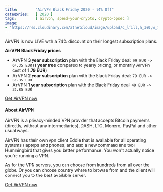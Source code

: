 ```yaml
---
title:        "AirVPN Black Friday 2020 - 74% Off"
categories:   [ 2020 ]
tags:         [ airvpn, spend-your-crypto, crypto-opsec ]
image:
- 'https://res.cloudinary.com/atnetcloud/image/upload/c_lfill,h_360,w_700/v1588053657/atnet/altcoin-wallets/Screen_Shot_2020-04-28_at_12.57.04_kgpitv.jpg'
---
```


AirVPN is now LIVE with a 74% discount on their longest subscription plans.

**AirVPN Black Friday prices**

* AirVPN **3 year subscription** plan with the Black Friday deal: `99 EUR -> 64.35 EUR` (**1 year free** compared to yearly pricing, or monthly AirVPN cost of **1.79 EUR**)
* AirVPN **2 year subscription** plan with the Black Friday deal: `79 EUR -> 51.35 EUR`
* AirVPN **1 year subscription** plan with the Black Friday deal: `49 EUR -> 31.85 EUR`

<p><a class="btn" href="http://bit.ly/airvpn-2020">Get AirVPN now</a></p>

#### About AirVPN

AirVPN is a privacy-minded VPN provider that accepts Bitcoin payments (directly, without any intermediaries), DASH, LTC, Monero, PayPal and other usual ways.

AirVPN has their own vpn client Eddie that is available for all operating systems (laptops and phones) and also a new command line tool Hummingbird that gives you better performance. You won't actually notice you're running a VPN.

As for the VPN servers, you can choose from hundreds from all over the globe. Or you can choose country where to browse from and the client will connect you to the best available server.

<p><a class="btn" href="http://bit.ly/airvpn-2020">Get AirVPN now</a></p>
